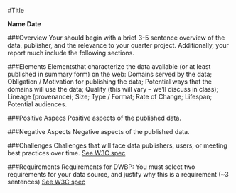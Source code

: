 #Title

**Name**
**Date**


###Overview
Your should begin with a brief 3-5 sentence overview of the data, publisher, and the relevance to your quarter project. Additionally, your report much include the following sections.

###Elements 
Elementsthat characterize the data available (or at least published in summary form) on the web: Domains served by the data; Obligation / Motivation for publishing the data; Potential ways that the domains will use the data; Quality (this will vary – we’ll discuss in class); Lineage (provenance); Size; Type / Format; Rate of Change; Lifespan; Potential audiences.

###Positive Aspecs
Positive aspects of the published data.

###Negative Aspects
Negative aspects of the published data.

###Challenges
Challenges that will face data publishers, users, or meeting best practices over time. [See W3C spec](https://www.w3.org/TR/dwbp-ucr/#general-challenges)

###Requirements
Requirements for DWBP: You must select two requirements for your data source, and justify why this is a requirement (~3 sentences) [See W3C spec](https://www.w3.org/TR/dwbp-ucr/#requirements-1)